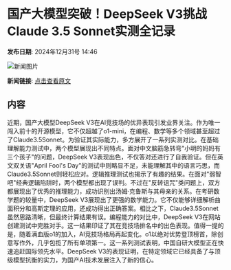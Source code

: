 # 国产大模型突破！DeepSeek V3挑战Claude 3.5 Sonnet实测全记录

**发布日期**: 2024年12月31号 14:46

![新闻图片](https://pic.chinaz.com/picmap/thumb/202305091556149296_6.jpg)

**新闻链接**: [点击查看原文](https://www.aibase.com/zh/news/14387)

## 内容

近期，国产大模型DeepSeek V3在AI竞技场的优异表现引发业界关注。作为唯一闯入前十的开源模型，它不仅超越了o1-mini，在编程、数学等多个领域甚至超过了Claude3.5Sonnet。为验证其实际能力，多方展开了一系列实测对比。在基础理解能力测试中，两个模型展现出不同特点。面对中文脑筋急转弯"小明的妈妈有三个孩子"的问题，DeepSeek V3表现出色，不仅答对还进行了自我验证。但在英文双关语"April Fool's Day"的测试中则略显不足，未能理解其中的语言巧思，而Claude3.5Sonnet则轻松应对。逻辑推理测试也揭示了有趣的结果。在面对"弱智吧"经典逻辑陷阱时，两个模型都出现了误判。不过在"反转诅咒"类问题上，双方都展现出了优秀的推理能力，成功识别出汤姆·克鲁斯与其母亲的关系。在考研数学题的较量中，DeepSeek V3展现出了更强的数学能力。它不仅能够详细解析曲面积分和高斯定理的应用，还成功得出正确答案。相比之下，Claude3.5Sonnet虽然思路清晰，但最终计算结果有误。编程能力的对比中，DeepSeek V3在网站创建测试中完胜对手。这一结果印证了其在竞技场排名中的出色表现。值得一提的是，随着满血版o1的加入，AI竞技场格局再起变化。o1以绝对优势登顶榜首，除创意写作外，几乎包揽了所有单项第一。这一系列测试表明，中国自研大模型正在快速追赶国际领先水平。DeepSeek V3的表现证明，在特定领域它已经具备了与顶级模型抗衡的实力，为国产AI技术发展注入了新的信心。
